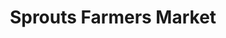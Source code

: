 ---
title: "Sprouts Farmers Market"
url: /denver/sprouts-farmers-market-north-tower-road/
shop: Supermarkt
---